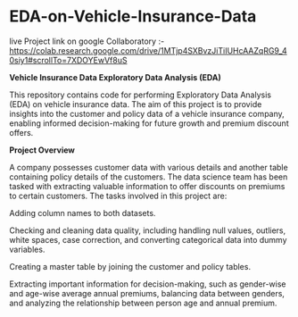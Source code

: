 # EDA-on-Vehicle-Insurance-Data

live Project  link on google Collaboratory :- https://colab.research.google.com/drive/1MTjp4SXBvzJiTiIUHcAAZqRG9_40siy1#scrollTo=7XDOYEwVf8uS

**Vehicle Insurance Data Exploratory Data Analysis (EDA)** 

This repository contains code for performing Exploratory Data Analysis (EDA) on vehicle insurance data. The aim of this project is to provide insights into the customer and policy data of a vehicle insurance company, enabling informed decision-making for future growth and premium discount offers.


**Project Overview** 

A company possesses customer data with various details and another table containing policy details of the customers. The data science team has been tasked with extracting valuable information to offer discounts on premiums to certain customers. The tasks involved in this project are:


Adding column names to both datasets.

Checking and cleaning data quality, including handling null values, outliers, white spaces, case correction, and converting categorical data into dummy variables.

Creating a master table by joining the customer and policy tables.

Extracting important information for decision-making, such as gender-wise and age-wise average annual premiums, balancing data between genders, and analyzing the relationship between person age and annual premium.

